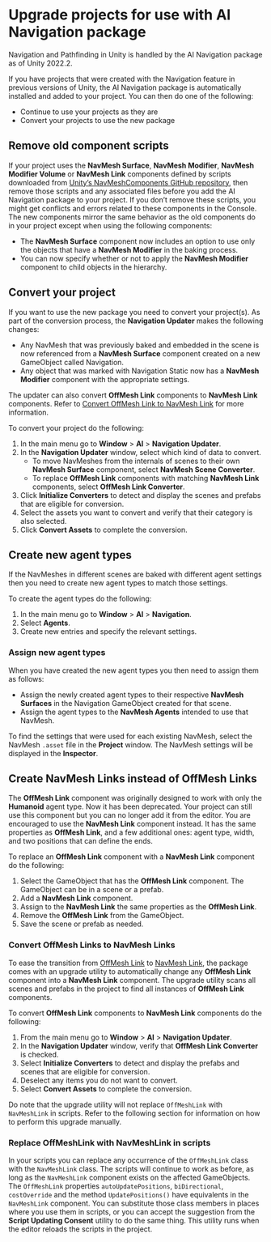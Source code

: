 # Upgrade projects for use with AI Navigation package

Navigation and Pathfinding in Unity is handled by the AI Navigation package as of Unity 2022.2.

If you have projects that were created with the Navigation feature in previous versions of Unity, the AI Navigation package is automatically installed and added to your project. You can then do one of the following:

- Continue to use your projects as they are
- Convert your projects to use the new package

## Remove old component scripts

If your project uses the **NavMesh Surface**, **NavMesh Modifier**, **NavMesh Modifier Volume** or **NavMesh Link** components defined by scripts downloaded from [Unity’s NavMeshComponents GitHub repository](https://github.com/Unity-Technologies/NavMeshComponents), then remove those scripts and any associated files before you add the AI Navigation package to your project. If you don’t remove these scripts, you might get conflicts and errors related to these components in the Console. The new components mirror the same behavior as the old components do in your project except when using the following components:

- The **NavMesh Surface** component now includes an option to use only the objects that have a **NavMesh Modifier** in the baking process.
- You can now specify whether or not to apply the **NavMesh Modifier** component to child objects in the hierarchy.

## Convert your project

If you want to use the new package you need to convert your project(s). As part of the conversion process, the **Navigation Updater** makes the following changes:

- Any NavMesh that was previously baked and embedded in the scene is now referenced from a **NavMesh Surface** component created on a new GameObject
 called Navigation.
- Any object that was marked with Navigation Static now has a **NavMesh Modifier** component with the appropriate settings.

The updater can also convert **OffMesh Link** components to **NavMesh Link** components. Refer to [Convert OffMesh Link to NavMesh Link](#convert-offmesh-link-to-navmesh-link) for more information.

To convert your project do the following:

1. In the main menu go to **Window** > **AI** > **Navigation Updater**.
2. In the **Navigation Updater** window, select which kind of data to convert. 
    * To move NavMeshes from the internals of scenes to their own **NavMesh Surface** component, select **NavMesh Scene Converter**. 
    * To replace **OffMesh Link** components with matching **NavMesh Link** components, select **OffMesh Link Converter**.
3. Click **Initialize Converters** to detect and display the scenes and prefabs that are eligible for conversion.
4. Select the assets you want to convert and verify that their category is also selected.
5. Click **Convert Assets** to complete the conversion.

## Create new agent types

If the NavMeshes in different scenes are baked with different agent settings then you need to create new agent types to match those settings.

To create the agent types do the following:

1. In the main menu go to **Window** > **AI** > **Navigation**.
2. Select **Agents**.
3. Create new entries and specify the relevant settings.

### Assign new agent types
When you have created the new agent types you then need to assign them as follows:

- Assign the newly created agent types to their respective **NavMesh Surfaces** in the Navigation GameObject created for that scene.
- Assign the agent types to the **NavMesh Agents** intended to use that NavMesh.

To find the settings that were used for each existing NavMesh, select the NavMesh `.asset` file in the **Project** window. The NavMesh settings will be displayed in the **Inspector**.

## Create NavMesh Links instead of OffMesh Links

The **OffMesh Link** component was originally designed to work with only the **Humanoid** agent type. Now it has been deprecated. Your project can still use this component but you can no longer add it from the editor. You are encouraged to use the **NavMesh Link** component instead. It has the same properties as **OffMesh Link**, and a few additional ones: agent type, width, and two positions that can define the ends.

To replace an **OffMesh Link** component with a **NavMesh Link** component do the following:

1. Select the GameObject that has the **OffMesh Link** component. The GameObject can be in a scene or a prefab.
2. Add a **NavMesh Link** component.
3. Assign to the **NavMesh Link** the same properties as the **OffMesh Link**.
4. Remove the **OffMesh Link** from the GameObject.
5. Save the scene or prefab as needed.


### Convert OffMesh Links to NavMesh Links

To ease the transition from [OffMesh Link](./OffMeshLink.md) to [NavMesh Link](./NavMeshLink.md), the package comes with an upgrade utility to automatically change any **OffMesh Link** component into a **NavMesh Link** component. The upgrade utility scans all scenes and prefabs in the project to find all instances of **OffMesh Link** components.

To convert **OffMesh Link** components to **NavMesh Link** components do the following:
1. From the main menu go to **Window** > **AI** > **Navigation Updater**.
2. In the **Navigation Updater** window, verify that **OffMesh Link Converter** is checked.
3. Select **Initialize Converters** to detect and display the prefabs and scenes that are eligible for conversion.
4. Deselect any items you do not want to convert.
5. Select **Convert Assets** to complete the conversion.

Do note that the upgrade utility will not replace `OffMeshLink` with `NavMeshLink` in scripts. Refer to the following section for information on how to perform this upgrade manually.

### Replace OffMeshLink with NavMeshLink in scripts

In your scripts you can replace any occurrence of the `OffMeshLink` class with the `NavMeshLink` class. The scripts will continue to work as before, as long as the `NavMeshLink` component exists on the affected GameObjects. The `OffMeshLink` properties `autoUpdatePositions`, `biDirectional`, `costOverride` and the method `UpdatePositions()` have equivalents in the `NavMeshLink` component. You can substitute those class members in places where you use them in scripts, or you can accept the suggestion from the **Script Updating Consent** utility to do the same thing. This utility runs when the editor reloads the scripts in the project.
